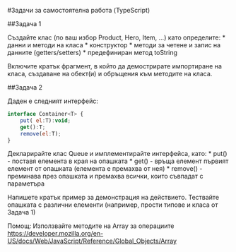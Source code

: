 #Задачи за самостоятелна работа (TypeScript)

##Задача 1

Създайте клас (по ваш избор Product, Hero, Item, ...) като определите: 
    * данни и методи на класа
    * конструктор
    * методи за четене и запис на данните (getters/setters)
    * предефиниран метод toString

Включите кратък фрагмент, в който да демострирате импортиране на класа, създаване 
на обект(и) и обръщения към методите на класа.

##Задача 2

Даден е следният интерфейс:

```js
interface Container<T> {
	put( el:T):void; 
	get():T;
	remove(el:T);
}
```

Декларирайте клас Queue и имплементирайте интерфейса, като: 
    * put() - поставя елемента в края на опашката
    * get() - връща елемент първият елемент от опашката (елемента е премахва от нея)
    * remove() - преминава през опашката и премахва всички, които съвпадат с
                 параметъра

Напишете кратък пример за демонстрация на действието. Тествайте опашката с 
различни елементи (например, прости типове и класа от Задача 1)

Помощ:  Използвайте методите на Array за операциите
https://developer.mozilla.org/en-US/docs/Web/JavaScript/Reference/Global_Objects/Array
